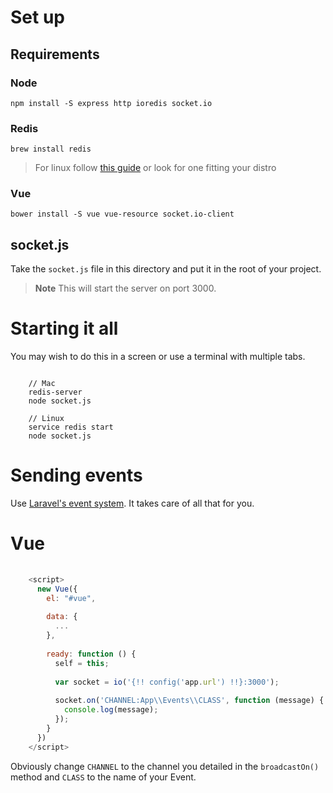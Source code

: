 # Set up

## Requirements

### Node

`npm install -S express http ioredis socket.io`

### Redis

`brew install redis`

> For linux follow [this guide](https://gist.github.com/nghuuphuoc/7801123) or look for one fitting your
> distro

### Vue

`bower install -S vue vue-resource socket.io-client`

## socket.js

Take the `socket.js` file in this directory and put it in the root of your project.

> **Note** This will start the server on port 3000.

# Starting it all

You may wish to do this in a screen or use a terminal with multiple tabs.

```

    // Mac
    redis-server
    node socket.js
    
    // Linux
    service redis start
    node socket.js
```

# Sending events

Use [Laravel's event system](http://laravel.com/docs/master/events#broadcasting-events).  It takes care of all that for you.

# Vue

```javascript
    
    <script>
      new Vue({
        el: "#vue",
  
        data: {
          ...
        },
  
        ready: function () {
          self = this;
  
          var socket = io('{!! config('app.url') !!}:3000');
  
          socket.on('CHANNEL:App\\Events\\CLASS', function (message) {
            console.log(message);
          });  
        }
      })
    </script>
```

Obviously change `CHANNEL` to the channel you detailed in the `broadcastOn()` method and `CLASS` to the name of your Event.